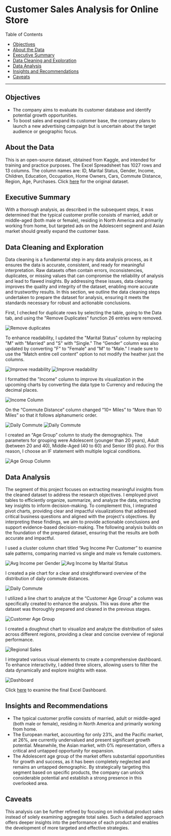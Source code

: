 # Customer Sales Analysis for Online Store

Table of Contents
- [Objectives](#objectives)
- [About the Data](#about-the-data)
- [Executive Summary](#executive-summary)
- [Data Cleaning and Exploration](#data-cleaning-and-exploration)
- [Data Analysis](#data-analysis)
- [Insights and Recommendations](#insights-and-recommendations)
- [Caveats](#caveats)

***

## Objectives
 - The company aims to evaluate its customer database and identify potential growth opportunities.
 - To boost sales and expand its customer base, the company plans to launch a new advertising campaign but is uncertain about the target audience or geographic focus.
  
## About the Data
This is an open-source dataset, obtained from Kaggle, and intended for training and practice purposes. The Excel Spreadsheet has 1027 rows and 13 columns. The column names are:  ID, Marital Status, Gender, Income, Children, Education, Occupation, Home Owners, Cars, Commute Distance, Region, Age, Purchases.
Click [here](https://github.com/aKotiAnalyst/Excel---Project/blob/main/Online%20Shop%20-%20Customers%20Dataset%20-%20Original.xlsx) for the original dataset.

## Executive Summary
With a thorough analysis, as described in the subsequent steps, it was determined that the typical customer profile consists of married, adult or middle-aged (both male or female), residing in North America and primarily working from home, but targeted ads on the Adolescent segment and Asian market should greatly expand the customer base.

## Data Cleaning and Exploration
Data cleaning is a fundamental step in any data analysis process, as it ensures the data is accurate, consistent, and ready for meaningful interpretation. Raw datasets often contain errors, inconsistencies, duplicates, or missing values that can compromise the reliability of analysis and lead to flawed insights. By addressing these issues, data cleaning improves the quality and integrity of the dataset, enabling more accurate and trustworthy results. In this section, we outline the data cleaning steps undertaken to prepare the dataset for analysis, ensuring it meets the standards necessary for robust and actionable conclusions.

First, I checked for duplicate rows by selecting the table, going to the Data tab, and using the "Remove Duplicates" function 26 entries were removed.

![Remove duplicates](https://github.com/aKotiAnalyst/Excel---Project/blob/main/Images/Remove%20duplicates.JPG)

To enhance readability, I updated the "Marital Status" column by replacing "M" with "Married" and "S" with "Single." The “Gender” column was also updated by converting "F" to "Female" and "M" to "Male." I made sure to use the “Match entire cell content” option to not modify the heather just the columns.

![Improve readability](https://github.com/aKotiAnalyst/Excel---Project/blob/main/Images/Improve%20readability.JPG)
![Improve readability](https://github.com/aKotiAnalyst/Excel---Project/blob/main/Images/Improve%20readability%202.JPG)

I formatted the "Income" column to improve its visualization in the upcoming charts by converting the data type to Currency and reducing the decimal places.

![Income Column](https://github.com/aKotiAnalyst/Excel---Project/blob/main/Images/Income%20table.JPG)

On the “Commute Distance” column changed “10+ Miles” to “More than 10 Miles” so that it follows alphanumeric order.

![Daily Commute](https://github.com/aKotiAnalyst/Excel---Project/blob/main/Images/Daily%20Commute1.jpg) ![Daily Commute](https://github.com/aKotiAnalyst/Excel---Project/blob/main/Images/Daily%20Commute2.jpg)

I created an “Age Group” column to study the demographics. The parameters for grouping were Adolescent (younger than 20 years), Adult (between 20 and 40), Middle-Aged (40 to 60) and Senior (60 plus). For this reason, I choose an IF statement with multiple logical conditions.

![Age Group Column](https://github.com/aKotiAnalyst/Excel---Project/blob/main/Images/Age%20Group%20IF%20formula.JPG)

## Data Analysis
The segment of this project focuses on extracting meaningful insights from the cleaned dataset to address the research objectives. I employed pivot tables to efficiently organize, summarize, and analyze the data, extracting key insights to inform decision-making. To complement this, I integrated pivot charts, providing clear and impactful visualizations that addressed critical business questions and aligned with the project's objectives. By interpreting these findings, we aim to provide actionable conclusions and support evidence-based decision-making. The following analysis builds on the foundation of the prepared dataset, ensuring that the results are both accurate and impactful.

I used a cluster column chart titled “Avg Income Per Customer” to examine sale patterns, comparing married vs single and male vs female customers. 

![Avg Income per Gender](https://github.com/aKotiAnalyst/Excel---Project/blob/main/Images/AVG%20Income%20per%20Gender.JPG)
![Avg Income by Marital Status](https://github.com/aKotiAnalyst/Excel---Project/blob/main/Images/Avg%20Income%20per%20Marital%20Status.JPG)

I created a pie chart for a clear and straightforward overview of the distribution of daily commute distances.

![Daily Commute](https://github.com/aKotiAnalyst/Excel---Project/blob/main/Images/Daily%20Commute%20per%20Customer.JPG)

I utilized a line chart to analyze at the “Customer Age Group” a column was specifically created to enhance the analysis. This was done after the dataset was thoroughly prepared and cleaned in the previous stages.

![Customer Age Group](https://github.com/aKotiAnalyst/Excel---Project/blob/main/Images/Customer%20Age%20Group.JPG)

I created a doughnut chart to visualize and analyze the distribution of sales across different regions, providing a clear and concise overview of regional performance.

![Regional Sales](https://github.com/aKotiAnalyst/Excel---Project/blob/main/Images/Regional%20Sales.JPG)

I integrated various visual elements to create a comprehensive dashboard. To enhance interactivity, I added three slicers, allowing users to filter the data dynamically and explore insights with ease.

![Dashboard](https://github.com/aKotiAnalyst/Excel---Project/blob/main/Images/Interactive%20Dashboard.JPG)

Click [here](https://github.com/aKotiAnalyst/Excel---Project/blob/main/Online%20Shop%20-%20Customers%20Dataset%20-%20Analysis%20Project.xlsx) to examine the final Excel Dashboard.

## Insights and Recommendations
 - The typical customer profile consists of married, adult or middle-aged (both male or female), residing in North America and primarily working from home.
 - The European market, accounting for only 23%, and the Pacific market, at 26%, are currently undervalued and present significant growth potential. Meanwhile, the Asian market, with 0% representation, offers a critical and untapped opportunity for expansion.
 - The Adolescent age group of the market offers substantial opportunities for growth and success, as it has been completely neglected and remains an untapped demographic. By strategically targeting this segment based on specific products, the company can unlock considerable potential and establish a strong presence in this overlooked area.

## Caveats
This analysis can be further refined by focusing on individual product sales instead of solely examining aggregate total sales. Such a detailed approach offers deeper insights into the performance of each product and enables the development of more targeted and effective strategies.







